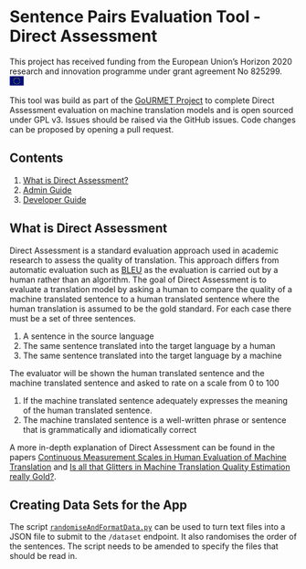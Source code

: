 # Sentence Pairs Evaluation Tool - Direct Assessment

This project has received funding from the European Union’s Horizon 2020 research and innovation
programme under grant agreement No 825299. <img src="./docs/images/EU_flag.jpg" width="25px">

This tool was build as part of the [GoURMET Project](https://gourmet-project.eu/) to complete Direct Assessment evaluation on machine translation models and is open sourced under GPL v3. Issues should be raised via the GitHub issues. Code changes can be proposed by opening a pull request.

## Contents

1. [What is Direct Assessment?](#what-is-direct-assessment)
2. [Admin Guide](./docs/admin.md)
3. [Developer Guide](./docs/development.md)

## What is Direct Assessment

Direct Assessment is a standard evaluation approach used in academic research to assess the quality of translation. This approach differs from automatic evaluation such as [BLEU](https://en.wikipedia.org/wiki/BLEU) as the evaluation is carried out by a human rather than an algorithm. The goal of Direct Assessment is to evaluate a translation model by asking a human to compare the quality of a machine translated sentence to a human translated sentence where the human translation is assumed to be the gold standard. For each case there must be a set of three sentences.

1. A sentence in the source language
2. The same sentence translated into the target language by a human
3. The same sentence translated into the target language by a machine

The evaluator will be shown the human translated sentence and the machine translated sentence and asked to rate on a scale from 0 to 100

1. If the machine translated sentence adequately expresses the meaning of the human translated sentence.
2. The machine translated sentence is a well-written phrase or sentence that is grammatically and idiomatically correct

A more in-depth explanation of Direct Assessment can be found in the papers [Continuous Measurement Scales in Human Evaluation of Machine Translation](https://www.aclweb.org/anthology/W13-2305/) and [Is all that Glitters in Machine Translation Quality Estimation really Gold?](https://www.aclweb.org/anthology/C16-1294/).

## Creating Data Sets for the App

The script [`randomiseAndFormatData.py`](./scripts/randomiseAndFormatData.py) can be used to turn text files into a JSON file to submit to the `/dataset` endpoint. It also randomises the order of the sentences. The script needs to be amended to specify the files that should be read in.
